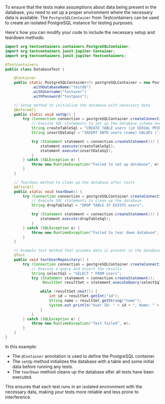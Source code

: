 To ensure that the tests make assumptions about data being present in the database, you need to set up a proper environment where the necessary data is available. The `PostgreSQLContainer` from Testcontainers can be used to create an isolated PostgreSQL instance for testing purposes.

Here's how you can modify your code to include the necessary setup and teardown methods:

```java
import org.testcontainers.containers.PostgreSQLContainer;
import org.testcontainers.junit.jupiter.Container;
import org.testcontainers.junit.jupiter.Testcontainers;

@Testcontainers
public class DatabaseTest {

    @Container
    public static PostgreSQLContainer<?> postgreSQLContainer = new PostgreSQLContainer<>("postgres:latest")
            .withDatabaseName("testdb")
            .withUsername("testuser")
            .withPassword("testpass");

    // Setup method to initialize the database with necessary data
    @BeforeAll
    public static void setUp() {
        try (Connection connection = postgreSQLContainer.createConnection("")) {
            // Execute SQL statements to set up the database schema and insert initial data
            String createTableSql = "CREATE TABLE users (id SERIAL PRIMARY KEY, name VARCHAR(255))";
            String insertDataSql = "INSERT INTO users (name) VALUES ('John Doe'), ('Jane Smith')";

            try (Statement statement = connection.createStatement()) {
                statement.execute(createTableSql);
                statement.execute(insertDataSql);
            }
        } catch (SQLException e) {
            throw new RuntimeException("Failed to set up database", e);
        }
    }

    // Teardown method to clean up the database after tests
    @AfterAll
    public static void tearDown() {
        try (Connection connection = postgreSQLContainer.createConnection("")) {
            // Execute SQL statements to clean up the database
            String dropTableSql = "DROP TABLE IF EXISTS users";

            try (Statement statement = connection.createStatement()) {
                statement.execute(dropTableSql);
            }
        } catch (SQLException e) {
            throw new RuntimeException("Failed to tear down database", e);
        }
    }

    // Example test method that assumes data is present in the database
    @Test
    public void testUserRepository() {
        try (Connection connection = postgreSQLContainer.createConnection("")) {
            // Execute a query and assert the results
            String selectSql = "SELECT * FROM users";
            try (Statement statement = connection.createStatement();
                 ResultSet resultSet = statement.executeQuery(selectSql)) {

                while (resultSet.next()) {
                    int id = resultSet.getInt("id");
                    String name = resultSet.getString("name");
                    System.out.println("User ID: " + id + ", Name: " + name);
                }
            }
        } catch (SQLException e) {
            throw new RuntimeException("Test failed", e);
        }
    }
}
```

In this example:
- The `@Container` annotation is used to define the PostgreSQL container.
- The `setUp` method initializes the database with a table and some initial data before running any tests.
- The `tearDown` method cleans up the database after all tests have been executed.

This ensures that each test runs in an isolated environment with the necessary data, making your tests more reliable and less prone to interference.